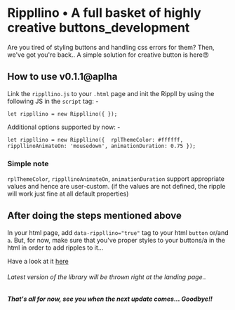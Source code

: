 # Rippllino • A full basket of highly creative buttons_development
Are you tired of styling buttons and handling css errors for them? Then, we've got you're back.. A simple solution for creative button is here😍

## How to use v0.1.1@aplha
Link the `rippllino.js` to your `.html` page and init the Rippll by using the following JS in the `script` tag: -

`let rippllino = new Rippllino({ });`

Additional options supported by now: -

`
let rippllino = new Rippllino({  rplThemeColor: #ffffff, rippllinoAnimateOn: 'mousedown', animationDuration: 0.75 });
`

### Simple note
`rplThemeColor`, `rippllinoAnimateOn`, `animationDuration` support appropriate values and hence are user-custom. (if the values are not defined, the ripple will work just fine at all default properties)

## After doing the steps mentioned above 
In your html page, add `data-rippllino="true"` tag to your html `button` or/and `a`. But, for now, make sure that you've proper styles to your buttons/a in the html in order to add ripples to it...

Have a look at it [here](https://swaroop-d.github.io/Rippllino---Creative-button-library)

###### Latest version of the library will be thrown right at the landing page..

##### That's all for now, see you when the next update comes... Goodbye!!
